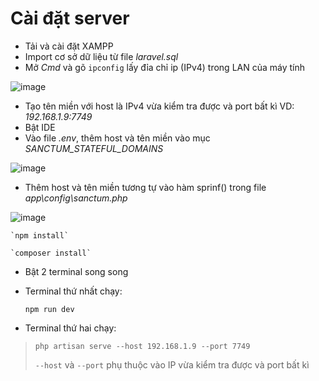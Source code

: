 # Cài đặt server 

- Tải và cài đặt XAMPP
- Import cơ sở dữ liệu từ file *laravel.sql*
- Mở *Cmd* và gõ `ipconfig` lấy đỉa chỉ ip (IPv4) trong LAN của máy tính

![image](https://github.com/BaoVKU/tasuku_web_repository/assets/164776548/0c67ac78-17b5-4574-8c75-fe6474dbee0e)

- Tạo tên miền với host là IPv4 vừa kiểm tra được và port bất kì VD: *192.168.1.9:7749*
- Bật IDE
- Vào file *.env*, thêm host và tên miền vào mục *SANCTUM_STATEFUL_DOMAINS*

![image](https://github.com/BaoVKU/tasuku_web_repository/assets/164776548/171abad4-ae43-4770-859c-e89d3235a89f)

- Thêm host và tên miền tương tự vào hàm sprinf() trong file *app\config\sanctum.php*

![image](https://github.com/BaoVKU/tasuku_web_repository/assets/164776548/a5b3d31f-a0e5-4bd8-a5ad-87bb654cd97c)

    `npm install`

    `composer install`

- Bật 2 terminal song song
- Terminal thứ nhất chạy:

    `npm run dev`

- Terminal thứ hai chạy:

> `php artisan serve --host 192.168.1.9 --port 7749`
> 
> `--host` và `--port` phụ thuộc vào IP vừa kiểm tra được và port bất kì
